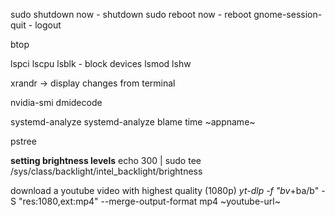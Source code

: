 
sudo shutdown now - shutdown
sudo reboot now - reboot
gnome-session-quit - logout

btop

lspci
lscpu
lsblk - block devices
lsmod
lshw


xrandr -> display changes from terminal

nvidia-smi
dmidecode


systemd-analyze
systemd-analyze blame
time ~appname~

pstree

**setting brightness levels**
echo 300 | sudo tee /sys/class/backlight/intel_backlight/brightness


download a youtube video with highest quality (1080p)
*yt-dlp -f "bv*+ba/b" -S "res:1080,ext:mp4" --merge-output-format mp4 ~youtube-url~